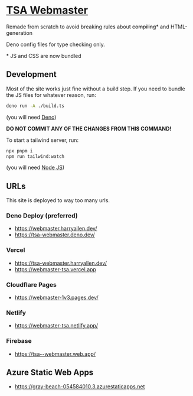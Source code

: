 # [TSA Webmaster](https://tsa-webmaster.deno.dev/)

Remade from scratch to avoid breaking rules about ~~compiling~~\* and HTML-generation

Deno config files for type checking only.

\* JS and CSS are now bundled

## Development

Most of the site works just fine without a build step. If you need to bundle the
JS files for whatever reason, run:

```sh
deno run -A ./build.ts
```

(you will need [Deno](https://deno.land))

**DO NOT COMMIT ANY OF THE CHANGES FROM THIS COMMAND!**

To start a tailwind server, run:

```sh
npx pnpm i
npm run tailwind:watch
```

(you will need [Node JS](https://nodejs.org))

## URLs

This site is deployed to way too many urls.

### Deno Deploy (preferred)

- https://webmaster.harryallen.dev/
- https://tsa-webmaster.deno.dev/

### Vercel

- https://tsa-webmaster.harryallen.dev/
- https://webmaster-tsa.vercel.app

### Cloudflare Pages

- https://webmaster-1v3.pages.dev/

### Netlify

- https://webmaster-tsa.netlify.app/

### Firebase

- https://tsa--webmaster.web.app/

## Azure Static Web Apps

- https://gray-beach-054584010.3.azurestaticapps.net
